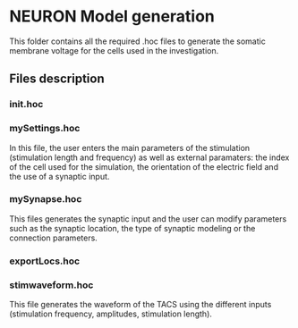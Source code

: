 
# NEURON Model generation

This folder contains all the required .hoc files to generate the somatic membrane voltage for the cells used in the investigation.

## Files description

### init.hoc

### mySettings.hoc

In this file, the user enters the main parameters of the stimulation (stimulation length and frequency) as well as external paramaters: the index of the cell used for the simulation, the orientation of the electric field and the use of a synaptic input.

### mySynapse.hoc

This files generates the synaptic input and the user can modify parameters such as the synaptic location, the type of synaptic modeling or the connection parameters.

### exportLocs.hoc

### stimwaveform.hoc
This file generates the waveform of the TACS using the different inputs (stimulation frequency, amplitudes, stimulation length).



